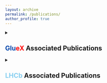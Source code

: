 ```yaml
---
layout: archive
permalink: /publications/
author_profile: true
---
```


<details>
  <summary style="cursor: pointer; font-weight: bold;">
    <h2>
      <span style="color: #0047ab;">Glu</span><span style="color: #ff0000;">eX</span> Associated Publications
    </h2>
  </summary>
  <div style="margin-left: 20px; margin-top: 10px;">
    <details>
      <summary style="cursor: pointer; font-weight: bold; font-size: 1.2em;">
        Collaboration Publications
      </summary>
      <div style="margin-left: 20px; margin-top: 10px;">
        <p>
          <strong>Measurement of Spin Density Matrix Elements in &lambda;(1520) Photoproduction at 8.2 GeV to 8.8 GeV</strong><br>
          Published in <em>Physical Review C</em> -- March, 2022<br>
          <ul>
            <li>DOI: <a href="https://journals.aps.org/prc/abstract/10.1103/PhysRevC.105.035201">https://journals.aps.org/prc/abstract/10.1103/PhysRevC.105.035201</a></li>
            <li>arXiv: <a href="https://arxiv.org/abs/2107.12314">https://arxiv.org/abs/2107.12314</a></li>
          </ul>
        </p>
        <p>
          <strong>Search for photoproduction of axion-like particles at GlueX</strong><br>
          Published in <em>Physical Review D</em> -- March, 2022<br>
          <ul>
            <li>DOI: <a href="https://journals.aps.org/prd/abstract/10.1103/PhysRevD.105.052007">https://journals.aps.org/prd/abstract/10.1103/PhysRevD.105.052007</a></li>
            <li>arXiv: <a href="https://arxiv.org/abs/2109.13439">https://arxiv.org/abs/2109.13439</a></li>
          </ul>
        </p>
        <p>
          <strong>Measurement of beam asymmetry for &pi;<sup>-</sup>&Delta;<sup>++</sup> photoproduction on the proton at E<sub>&gamma;</sub>=8.5 GeV</strong><br>
          Published in <em>Physical Review C</em> -- February, 2021<br>
          <ul>
            <li>DOI: <a href="https://journals.aps.org/prc/abstract/10.1103/PhysRevC.103.L022201">https://journals.aps.org/prc/abstract/10.1103/PhysRevC.103.L022201</a></li>
            <li>arXiv: <a href="https://arxiv.org/abs/2009.07326">https://arxiv.org/abs/2009.07326</a></li>
          </ul>
        </p>
      </div>
    </details>
    <details>
      <summary style="cursor: pointer; font-weight: bold; font-size: 1.2em;">
        Proceedings
      </summary>
      <div style="margin-left: 20px; margin-top: 10px;">
        <p>
        </p>
      </div>
    </details>
  </div>
</details>

<details>
  <summary style="cursor: pointer; font-weight: bold;">
    <h2>
      <span style="color: #89cff0;">LHCb</span> Associated Publications
    </h2>
  </summary>
  <div style="margin-left: 20px; margin-top: 10px;">
    <details>
      <summary style="cursor: pointer; font-weight: bold; font-size: 1.2em;">
        Collaboration Publications
      </summary>
      <div style="margin-left: 20px; margin-top: 10px;">
        <p>
        </p>
      </div>
    </details>
    <details>
      <summary style="cursor: pointer; font-weight: bold; font-size: 1.2em;">
        Proceedings
      </summary>
      <div style="margin-left: 20px; margin-top: 10px;">
        <p>
        </p>
      </div>
    </details>
  </div>
</details>


